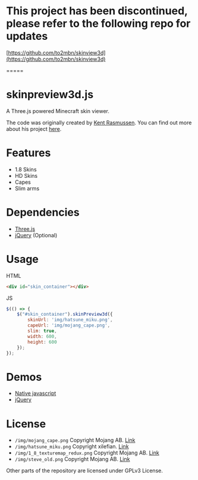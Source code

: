 # This project has been discontinued, please refer to the following repo for updates
[https://github.com/to2mbn/skinview3d](https://github.com/to2mbn/skinview3d)

=====

# skinpreview3d.js
A Three.js powered Minecraft skin viewer.

The code was originally created by [Kent Rasmussen](https://github.com/earthiverse). You can find out more about his project [here](https://github.com/earthiverse/3D-Minecraft-Skin-Viewer).

# Features
* 1.8 Skins
* HD Skins
* Capes
* Slim arms

# Dependencies
* [Three.js](https://github.com/mrdoob/three.js/)
* [jQuery](https://jquery.com/) (Optional)

# Usage
HTML
```html
<div id="skin_container"></div>
```

JS
```js
$(() => {
	$("#skin_container").skinPreview3d({
		skinUrl: 'img/hatsune_miku.png',
		capeUrl: 'img/mojang_cape.png',
		slim: true,
		width: 600,
		height: 600
	});
});
```
# Demos
* [Native javascript](http://hacksore.github.io/skinpreview3d.js/demo_purejs.html)
* [jQuery](http://hacksore.github.io/skinpreview3d.js/demo_jquery.html)

# License
* `/img/mojang_cape.png` Copyright Mojang AB. [Link](https://minecraft.gamepedia.com/File:MojangCape2016.png)
* `/img/hatsune_miku.png` Copyright xilefian. [Link](http://www.minecraftforum.net/forums/mapping-and-modding/skins/2646900-hatsune-miku-skin-1-9-transparency-layers)
* `/img/1_8_texturemap_redux.png` Copyright Mojang AB. [Link](https://minecraft.gamepedia.com/File:1_8_texturemap_redux.png)
* `/img/steve_old.png` Copyright Mojang AB. [Link](https://minecraft.gamepedia.com/File:Char.png)

Other parts of the repository are licensed under GPLv3 License.
